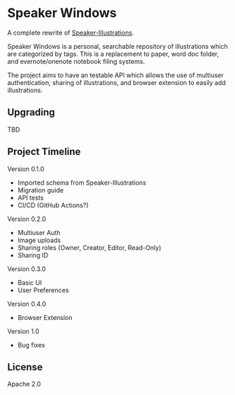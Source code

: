 # Speaker Windows

A complete rewrite of [Speaker-Illustrations](https://github.com/andrewwippler/speaker-illustrations).

Speaker Windows is a personal, searchable repository of illustrations which are categorized by tags. This is a replacement to paper, word doc folder, and evernote/onenote notebook filing systems.

The project aims to have an testable API which allows the use of multiuser authentication, sharing of illustrations, and browser extension to easily add illustrations.

## Upgrading

TBD

## Project Timeline

Version 0.1.0

- Imported schema from Speaker-Illustrations
- Migration guide
- API tests
- CI/CD (GitHub Actions?)

Version 0.2.0

- Multiuser Auth
- Image uploads
- Sharing roles (Owner, Creator, Editor, Read-Only)
- Sharing ID

Version 0.3.0

- Basic UI
- User Preferences

Version 0.4.0

- Browser Extension

Version 1.0

- Bug fixes

## License

Apache 2.0
